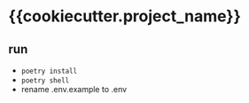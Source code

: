 # {{cookiecutter.project_name}}

## run
 - `poetry install`
 - `poetry shell`
 - rename .env.example to .env
